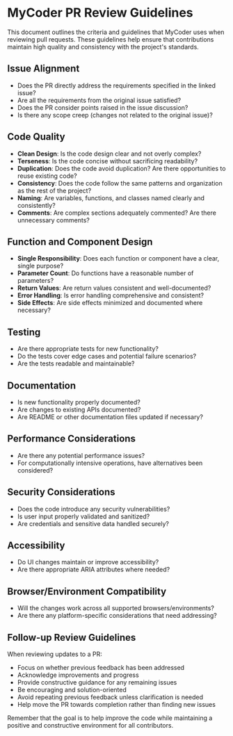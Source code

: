 # MyCoder PR Review Guidelines

This document outlines the criteria and guidelines that MyCoder uses when reviewing pull requests. These guidelines help ensure that contributions maintain high quality and consistency with the project's standards.

## Issue Alignment

- Does the PR directly address the requirements specified in the linked issue?
- Are all the requirements from the original issue satisfied?
- Does the PR consider points raised in the issue discussion?
- Is there any scope creep (changes not related to the original issue)?

## Code Quality

- **Clean Design**: Is the code design clear and not overly complex?
- **Terseness**: Is the code concise without sacrificing readability?
- **Duplication**: Does the code avoid duplication? Are there opportunities to reuse existing code?
- **Consistency**: Does the code follow the same patterns and organization as the rest of the project?
- **Naming**: Are variables, functions, and classes named clearly and consistently?
- **Comments**: Are complex sections adequately commented? Are there unnecessary comments?

## Function and Component Design

- **Single Responsibility**: Does each function or component have a clear, single purpose?
- **Parameter Count**: Do functions have a reasonable number of parameters?
- **Return Values**: Are return values consistent and well-documented?
- **Error Handling**: Is error handling comprehensive and consistent?
- **Side Effects**: Are side effects minimized and documented where necessary?

## Testing

- Are there appropriate tests for new functionality?
- Do the tests cover edge cases and potential failure scenarios?
- Are the tests readable and maintainable?

## Documentation

- Is new functionality properly documented?
- Are changes to existing APIs documented?
- Are README or other documentation files updated if necessary?

## Performance Considerations

- Are there any potential performance issues?
- For computationally intensive operations, have alternatives been considered?

## Security Considerations

- Does the code introduce any security vulnerabilities?
- Is user input properly validated and sanitized?
- Are credentials and sensitive data handled securely?

## Accessibility

- Do UI changes maintain or improve accessibility?
- Are there appropriate ARIA attributes where needed?

## Browser/Environment Compatibility

- Will the changes work across all supported browsers/environments?
- Are there any platform-specific considerations that need addressing?

## Follow-up Review Guidelines

When reviewing updates to a PR:

- Focus on whether previous feedback has been addressed
- Acknowledge improvements and progress
- Provide constructive guidance for any remaining issues
- Be encouraging and solution-oriented
- Avoid repeating previous feedback unless clarification is needed
- Help move the PR towards completion rather than finding new issues

Remember that the goal is to help improve the code while maintaining a positive and constructive environment for all contributors.